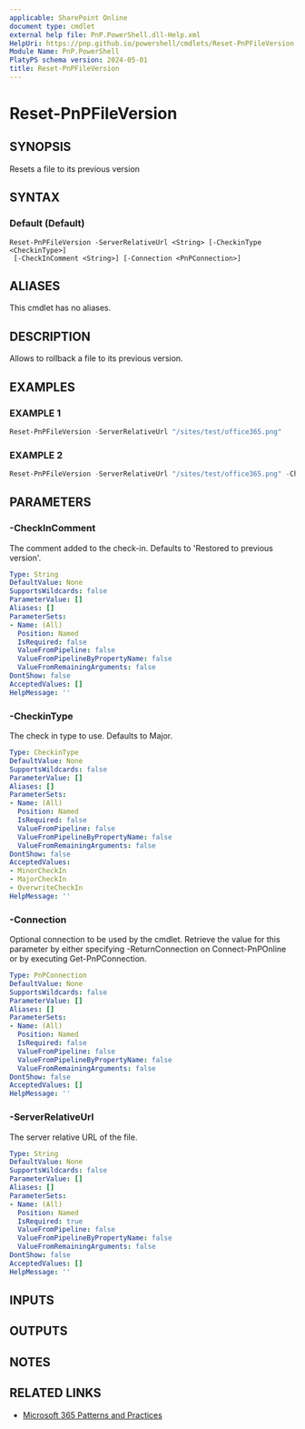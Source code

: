 ```yaml
---
applicable: SharePoint Online
document type: cmdlet
external help file: PnP.PowerShell.dll-Help.xml
HelpUri: https://pnp.github.io/powershell/cmdlets/Reset-PnPFileVersion.html
Module Name: PnP.PowerShell
PlatyPS schema version: 2024-05-01
title: Reset-PnPFileVersion
---
```


# Reset-PnPFileVersion

## SYNOPSIS

Resets a file to its previous version

## SYNTAX

### Default (Default)

```
Reset-PnPFileVersion -ServerRelativeUrl <String> [-CheckinType <CheckinType>]
 [-CheckInComment <String>] [-Connection <PnPConnection>]
```

## ALIASES

This cmdlet has no aliases.

## DESCRIPTION

Allows to rollback a file to its previous version.

## EXAMPLES

### EXAMPLE 1

```powershell
Reset-PnPFileVersion -ServerRelativeUrl "/sites/test/office365.png"
```

### EXAMPLE 2

```powershell
Reset-PnPFileVersion -ServerRelativeUrl "/sites/test/office365.png" -CheckinType MajorCheckin -Comment "Restored to previous version"
```

## PARAMETERS

### -CheckInComment

The comment added to the check-in. Defaults to 'Restored to previous version'.

```yaml
Type: String
DefaultValue: None
SupportsWildcards: false
ParameterValue: []
Aliases: []
ParameterSets:
- Name: (All)
  Position: Named
  IsRequired: false
  ValueFromPipeline: false
  ValueFromPipelineByPropertyName: false
  ValueFromRemainingArguments: false
DontShow: false
AcceptedValues: []
HelpMessage: ''
```

### -CheckinType

The check in type to use. Defaults to Major.

```yaml
Type: CheckinType
DefaultValue: None
SupportsWildcards: false
ParameterValue: []
Aliases: []
ParameterSets:
- Name: (All)
  Position: Named
  IsRequired: false
  ValueFromPipeline: false
  ValueFromPipelineByPropertyName: false
  ValueFromRemainingArguments: false
DontShow: false
AcceptedValues:
- MinorCheckIn
- MajorCheckIn
- OverwriteCheckIn
HelpMessage: ''
```

### -Connection

Optional connection to be used by the cmdlet. Retrieve the value for this parameter by either specifying -ReturnConnection on Connect-PnPOnline or by executing Get-PnPConnection.

```yaml
Type: PnPConnection
DefaultValue: None
SupportsWildcards: false
ParameterValue: []
Aliases: []
ParameterSets:
- Name: (All)
  Position: Named
  IsRequired: false
  ValueFromPipeline: false
  ValueFromPipelineByPropertyName: false
  ValueFromRemainingArguments: false
DontShow: false
AcceptedValues: []
HelpMessage: ''
```

### -ServerRelativeUrl

The server relative URL of the file.

```yaml
Type: String
DefaultValue: None
SupportsWildcards: false
ParameterValue: []
Aliases: []
ParameterSets:
- Name: (All)
  Position: Named
  IsRequired: true
  ValueFromPipeline: false
  ValueFromPipelineByPropertyName: false
  ValueFromRemainingArguments: false
DontShow: false
AcceptedValues: []
HelpMessage: ''
```

## INPUTS

## OUTPUTS

## NOTES

## RELATED LINKS

- [Microsoft 365 Patterns and Practices](https://aka.ms/m365pnp)
